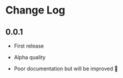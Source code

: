 # Change Log

## 0.0.1

- First release

- Alpha quality

- Poor documentation but will be improved 👐
